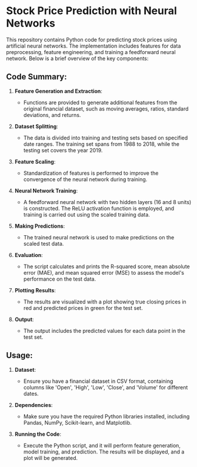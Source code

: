 # Stock Price Prediction with Neural Networks

This repository contains Python code for predicting stock prices using artificial neural networks. The implementation includes features for data preprocessing, feature engineering, and training a feedforward neural network. Below is a brief overview of the key components:

## Code Summary:

1. **Feature Generation and Extraction**:
   - Functions are provided to generate additional features from the original financial dataset, such as moving averages, ratios, standard deviations, and returns.

2. **Dataset Splitting**:
   - The data is divided into training and testing sets based on specified date ranges. The training set spans from 1988 to 2018, while the testing set covers the year 2019.

3. **Feature Scaling**:
   - Standardization of features is performed to improve the convergence of the neural network during training.

4. **Neural Network Training**:
   - A feedforward neural network with two hidden layers (16 and 8 units) is constructed. The ReLU activation function is employed, and training is carried out using the scaled training data.

5. **Making Predictions**:
   - The trained neural network is used to make predictions on the scaled test data.

6. **Evaluation**:
   - The script calculates and prints the R-squared score, mean absolute error (MAE), and mean squared error (MSE) to assess the model's performance on the test data.

7. **Plotting Results**:
   - The results are visualized with a plot showing true closing prices in red and predicted prices in green for the test set.

8. **Output**:
   - The output includes the predicted values for each data point in the test set.

## Usage:

1. **Dataset**:
   - Ensure you have a financial dataset in CSV format, containing columns like 'Open', 'High', 'Low', 'Close', and 'Volume' for different dates.

2. **Dependencies**:
   - Make sure you have the required Python libraries installed, including Pandas, NumPy, Scikit-learn, and Matplotlib.

3. **Running the Code**:
   - Execute the Python script, and it will perform feature generation, model training, and prediction. The results will be displayed, and a plot will be generated.




